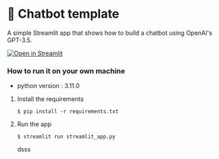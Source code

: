 # 💬 Chatbot template

A simple Streamlit app that shows how to build a chatbot using OpenAI's GPT-3.5.

[![Open in Streamlit](https://static.streamlit.io/badges/streamlit_badge_black_white.svg)](https://chatbot-template.streamlit.app/)

### How to run it on your own machine

- python version : 3.11.0

1. Install the requirements

   ```
   $ pip install -r requirements.txt
   ```

2. Run the app

   ```
   $ streamlit run streamlit_app.py
   ```

   dsss
